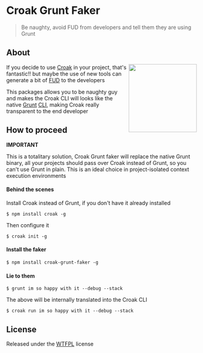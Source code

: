 # Croak Grunt Faker

> Be naughty, avoid FUD from developers and tell them they are using Grunt

## About


<img align="right" height="180" src="http://oi39.tinypic.com/2qmf5gh.jpg" />


If you decide to use [Croak][croak] in your project, that's fantastic!!
but maybe the use of new tools can generate a bit of [FUD][fud] to the developers

This packages allows you to be naughty guy and makes the Croak CLI will 
looks like the native [Grunt][grunt] [CLI][gruntcli], making Croak really transparent to the end developer

## How to proceed

**IMPORTANT**

This is a totalitary solution, Croak Grunt faker will replace the native Grunt binary,
all your projects should pass over Croak instead of Grunt, so you can't use Grunt in plain. 
This is an ideal choice in project-isolated context execution environments

#### Behind the scenes

Install Croak instead of Grunt, if you don't have it already installed
```
$ npm install croak -g
```

Then configure it
```
$ croak init -g
```

#### Install the faker

```
$ npm install croak-grunt-faker -g
```

#### Lie to them

```
$ grunt im so happy with it --debug --stack
```

The above will be internally translated into the Croak CLI
```
$ croak run im so happy with it --debug --stack
```

## License

Released under the [WTFPL][wtfpl] license

[croak]: https://github.com/AdesisNetlife/croak
[grunt]: http://gruntjs.com
[gruntcli]: http://gruntjs.com/using-the-cli
[fud]: http://es.wikipedia.org/wiki/Fear,_uncertainty_and_doubt
[wtfpl]: http://www.wtfpl.net/
